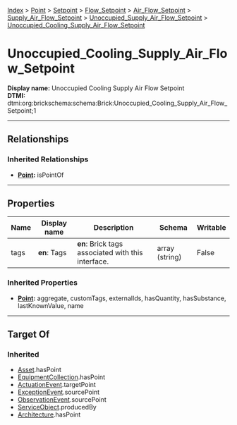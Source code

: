 [Index](../../../../../../Index.md) > [Point](../../../../../Point.md) > [Setpoint](../../../../Setpoint.md) > [Flow_Setpoint](../../../Flow_Setpoint.md) > [Air_Flow_Setpoint](../../Air_Flow_Setpoint.md) > [Supply_Air_Flow_Setpoint](../Supply_Air_Flow_Setpoint.md) > [Unoccupied_Supply_Air_Flow_Setpoint](Unoccupied_Supply_Air_Flow_Setpoint.md) > [Unoccupied_Cooling_Supply_Air_Flow_Setpoint](#)
# Unoccupied_Cooling_Supply_Air_Flow_Setpoint

**Display name:** Unoccupied Cooling Supply Air Flow Setpoint<br />
**DTMI:** dtmi:org:brickschema:schema:Brick:Unoccupied_Cooling_Supply_Air_Flow_Setpoint;1

---

## Relationships

### Inherited Relationships
* **[Point](../../../../../Point.md):** isPointOf

---

## Properties

|Name|Display name|Description|Schema|Writable|
|-|-|-|-|-|
|tags|**en**: Tags|**en**: Brick tags associated with this interface.|array (string)|False|
### Inherited Properties
* **[Point](../../../../../Point.md):** aggregate, customTags, externalIds, hasQuantity, hasSubstance, lastKnownValue, name

---

## Target Of
### Inherited
* [Asset](../../../../../../Asset/Asset.md).hasPoint
* [EquipmentCollection](../../../../../../Collection/EquipmentCollection.md).hasPoint
* [ActuationEvent](../../../../../../Event/PointEvent/ActuationEvent.md).targetPoint
* [ExceptionEvent](../../../../../../Event/PointEvent/ExceptionEvent.md).sourcePoint
* [ObservationEvent](../../../../../../Event/PointEvent/ObservationEvent.md).sourcePoint
* [ServiceObject](../../../../../../Information/ServiceObject/ServiceObject.md).producedBy
* [Architecture](../../../../../../Space/Architecture/Architecture.md).hasPoint
